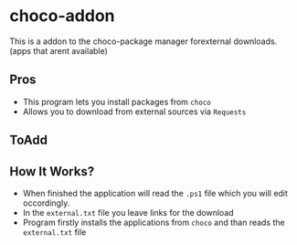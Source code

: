 # choco-addon
This is a addon to the choco-package manager forexternal downloads.(apps that arent available)

## Pros
- This program lets you install packages from `choco` 
- Allows you to download from external sources via `Requests`


## ToAdd


##  How It Works?
- When finished the application will read the `.ps1` file which you will edit occordingly.
- In the `external.txt` file you leave links for the download 
- Program firstly installs the applications from `choco` and than reads the `external.txt` file
